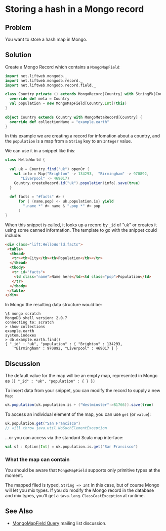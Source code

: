 
Storing a hash in a Mongo record
================================

Problem
-------

You want to store a hash map in Mongo.

Solution
--------

Create a Mongo Record which contains a `MongoMapField`:

```scala
import net.liftweb.mongodb._
import net.liftweb.mongodb.record._
import net.liftweb.mongodb.record.field._

class Country private () extends MongoRecord[Country] with StringPk[Country] { 
  override def meta = Country   
  val population = new MongoMapField[Country,Int](this)
}
  
object Country extends Country with MongoMetaRecord[Country] {
  override def collectionName = "example.earth"
}
```

In this example we are creating a record for infomation about a country, and the `population` is a map from a `String` key to an `Integer` value.

We can use it in a snippet like this:

```scala
class HelloWorld {
  
  val uk = Country.find("uk") openOr {
    val info = Map("Brighton" -> 134293,  "Birmingham" -> 970892, 
       "Liverpool" -> 469017)
    Country.createRecord.id("uk").population(info).save(true)
  }
  
  def facts = "#facts" #> (
      for { (name,pop) <- uk.population.is} yield 
        ".name *" #> name & ".pop *" #> pop
      )  
}
```

When this snippet is called, it looks up a record by `_id` of "uk" or creates it using some canned information.  The template to go with the snippet could include:

```html
<div class="lift:HelloWorld.facts">
 <table>
  <thead>
   <tr><th>City</th><th>Population</th></tr>
  </thead>
  <tbody>
   <tr id="facts">
    <td class="name">Name here</td><td class="pop">Population</td>
   </tr>
  </tbody>
 </table>
</div>
```

In Mongo the resulting data structure would be:

```
\$ mongo scratch
MongoDB shell version: 2.0.7
connecting to: scratch
> show collections
example.earth
system.indexes
> db.example.earth.find()
{ "_id" : "uk", "population" : { "Brighton" : 134293, 
    "Birmingham" : 970892, "Liverpool" : 469017 } }
```

Discussion
----------

The default value for the map will be an empty map, represented in Mongo as `({ "_id" : "uk", "population" : { } })`

To insert data from your snippet, you can modify the record to supply a new `Map`:

```scala
uk.population(uk.population.is + ("Westminster"->81766)).save(true)
```

To access an individual element of the map, you can use `get` (or `value`):

```scala
uk.population.get("San Francisco")
// will throw java.util.NoSuchElementException
```

…or you can access via the standard Scala map interface:

```scala
val sf : Option[Int] = uk.population.is.get("San Francisco")
```

### What the map can contain

You should be aware that `MongoMapField` supports only primitive types at the moment.

The mapped filed is typed, `String => Int` in this case, but of course Mongo will let you mix types. If you do modify the Mongo record in the database and mix types, you'll get a `java.lang.ClassCastException` at runtime.


See Also
--------

* [MongoMapField Query](https://groups.google.com/forum/?fromgroups=#!topic/liftweb/XoseG-8mIPc) mailing list discussion.


